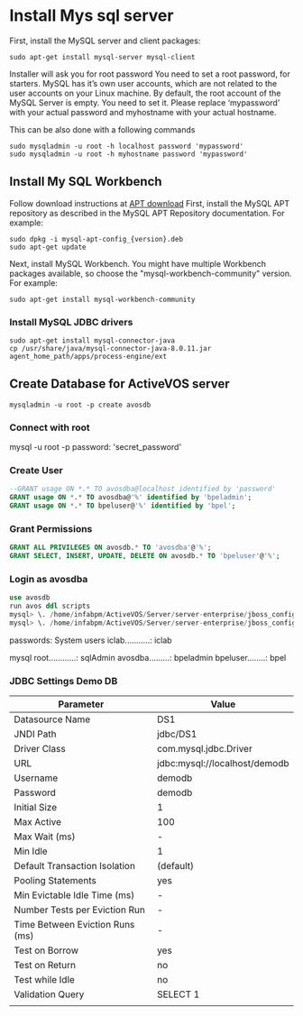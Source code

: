 # Install Mys sql server

First, install the MySQL server and client packages:

```shell
sudo apt-get install mysql-server mysql-client
```

Installer will ask you for root password
You need to set a root password, for starters. MySQL has it’s own user accounts, which are not related to the user accounts on your Linux machine.
By default, the root account of the MySQL Server is empty. You need to set it. Please replace ‘mypassword’ with your actual password and myhostname with your actual hostname.

This can be also done with a following commands

```shell
sudo mysqladmin -u root -h localhost password 'mypassword'
sudo mysqladmin -u root -h myhostname password 'mypassword'
```

## Install My SQL Workbench

Follow download instructions at [APT download](https://dev.mysql.com/downloads/repo/apt/)
First, install the MySQL APT repository as described in the MySQL APT Repository documentation. For example:

```shell
sudo dpkg -i mysql-apt-config_{version}.deb
sudo apt-get update
```

Next, install MySQL Workbench. You might have multiple Workbench packages available, so choose the "mysql-workbench-community" version. For example:

```shell
sudo apt-get install mysql-workbench-community
```

### Install MySQL JDBC drivers

```shell
sudo apt-get install mysql-connector-java
cp /usr/share/java/mysql-connector-java-8.0.11.jar agent_home_path/apps/process-engine/ext
```

## Create Database for ActiveVOS server

```shell
mysqladmin -u root -p create avosdb
```

### Connect with root

mysql -u root -p
password: 'secret_password'

### Create User

```sql
--GRANT usage ON *.* TO avosdba@localhost identified by 'password'
GRANT usage ON *.* TO avosdba@'%' identified by 'bpeladmin';
GRANT usage ON *.* TO bpeluser@'%' identified by 'bpel';
```

### Grant Permissions

```sql
GRANT ALL PRIVILEGES ON avosdb.* TO 'avosdba'@'%';
GRANT SELECT, INSERT, UPDATE, DELETE ON avosdb.* TO 'bpeluser'@'%';
```

### Login as avosdba

```sql
use avosdb
run avos ddl scripts
mysql> \. /home/infabpm/ActiveVOS/Server/server-enterprise/jboss_config/ddls/ActiveBPEL_Enterprise-MySQL.sql
mysql> \. /home/infabpm/ActiveVOS/Server/server-enterprise/jboss_config/ddls/create_repository_MySQL.ddl
```

passwords:
System users
iclab...........: iclab

mysql
root............: sqlAdmin
avosdba.........: bpeladmin
bpeluser........: bpel

### JDBC Settings Demo DB

|            Parameter            |             Value             |
|---------------------------------|-------------------------------|
| Datasource Name                 | DS1                           |
| JNDI Path                       | jdbc/DS1                      |
| Driver Class                    | com.mysql.jdbc.Driver         |
| URL                             | jdbc:mysql://localhost/demodb |
| Username                        | demodb                        |
| Password                        | demodb                        |
| Initial Size                    | 1                             |
| Max Active                      | 100                           |
| Max Wait (ms)                   | -                             |
| Min Idle                        | 1                             |
| Default Transaction Isolation   | (default)                     |
| Pooling Statements              | yes                           |
| Min Evictable Idle Time (ms)    | -                             |
| Number Tests per Eviction Run   | -                             |
| Time Between Eviction Runs (ms) | -                             |
| Test on Borrow                  | yes                           |
| Test on Return                  | no                            |
| Test while Idle                 | no                            |
| Validation Query                | SELECT 1                      |
|                                 |                               |